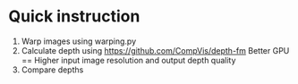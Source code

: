 # Quick instruction

1. Warp images using warping.py
2. Calculate depth using https://github.com/CompVis/depth-fm
   Better GPU == Higher input image resolution and output depth quality
3. Compare depths